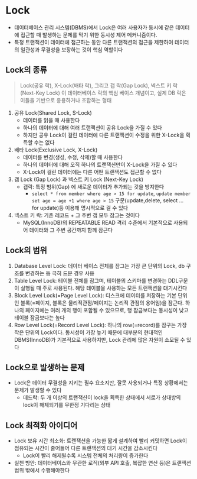 # Lock

- 데이터베이스 관리 시스템(DBMS)에서 Lock은 여러 사용자가 동시에 같은 데이터에 접근할 때 발생하는 문제를 막기 위한 동시성 제어 메커니즘이다.
- 특정 트랜잭션이 데이터에 접근하는 동안 다른 트랜잭션의 접근을 제한하여 데이터의 일관성과 무결성을 보장하는 것이 핵심 역할이다

## Lock의 종류

> Lock(공유 락), X-Lock(배타 락), 그리고 갭 락(Gap Lock), 넥스트 키 락(Next-Key Lock) 이 데이터베이스 락의 핵심 베이스 개념이고, 실제 DB 락은 이들을 기반으로 응용하거나 조합하는 형태

1. 공유 Lock(Shared Lock, S-Lock)
   - 데이터를 읽을 때 사용한다
   - 하나의 데이터에 대해 여러 트랜잭션이 공유 Lock을 가질 수 있다
   - 하지만 공유 Lock이 걸린 데이터에 다른 트랜잭션이 수정을 위한 X-Lock을 획득할 수는 없다
2. 배타 Lock(Exclusive Lock, X-Lock)
   - 데이터를 변경(생성, 수정, 삭제)할 때 사용한다
   - 하나의 데이터에 대해 오직 하나의 트랜잭션만이 X-Lock을 가질 수 있다
   - X-Lock이 걸린 데이터에는 다른 어떤 트랜잭션도 접근할 수 없다
3. 갭 Lock (Gap Lock) 과 넥스트 키 Lock (Next-Key Lock)
   - 갭락: 특정 범위(Gap) 에 새로운 데이터가 추가되는 것을 방지한다
     - `select * from member where age > 15 for update`, `update member set age = age +1 where age > 15` 구문(update,delete, select ... for update)등 이용해 명시적으로 걸 수 있다
4. 넥스트 키 락: 기존 레코드 + 그 주변 갭 모두 잠그는 것이다
   - MySQL(InnoDB)의 REPEATABLE READ 격리 수준에서 기본적으로 사용되어 데이터와 그 주변 공간까지 함께 잠근다

## Lock의 범위

1. Database Level Lock: 데이터 베이스 전체를 잠그는 가장 큰 단위의 Lock, db 구조를 변경하는 등 극히 드문 경우 사용
2. Table Level Lock: 테이블 전체를 잠그며, 테이블의 스키마를 변경하는 DDL구문이 실행될 때 주로 사용된다. 해당 테이블을 사용하는 모든 트랜잭션을 대기시킨다
3. Block Level Lock(=Page Level Lock): 디스크에 데이터를 저장하는 기본 단위인 블록(=페이지, 블록은 물리적관점/페이지는 논리적 관점의 용어임)을 잠근다. 하나의 페이지에는 여러 개의 행이 포함될 수 있으므로, 행 잠금보다는 동시성이 낮고 테이블 잠금보다는 높다
4. Row Level Lock(=Record Level Lock): 하나의 row(=record)를 잠구는 가장 작은 단위의 Lock이다. 동시성이 가장 높기 때문에 대부분의 현대적인 DBMS(InnoDB)가 기본적으로 사용하지만, Lock 관리에 많은 자원이 소모될 수 있다


## Lock으로 발생하는 문제

- Lock은 데이터 무결성을 지키는 필수 요소지만, 잘못 사용되거나 특정 상황에서는 문제가 발생할 수 있다
  - 데드락: 두 개 이상의 트랜잭션이 lock을 획득한 상태에서 서로가 상대방의 lock이 해제되기를 무한정 기다리는 상태

## Lock 최적화 아이디어

- Lock 보유 시간 최소화: 트랜잭션을 가능한 짧게 설계하여 빨리 커밋하면 Lock이 점유되는 시간이 줄어들어 다른 트랜잭션의 대기 시간을 감소시킨다
  - Lock이 빨리 해제될수록 시스템 전체의 처리량이 증가한다
- 실천 방안: 데이터베이스와 무관한 로직(외부 API 호출, 복잡한 연산 등)은 트랜잭션 범위 밖에서 수행해야한다
